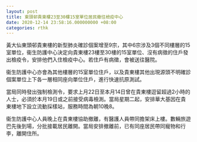 ```yaml
---
layout: post
title: 東頭邨貴東樓23至30樓15室單位居民撤往檢疫中心
date: 2020-12-14 23:58:16.000000000 +08:00
categories: rthk
---
```


黃大仙東頭邨貴東樓的新型肺炎確診個案增至9宗，其中6宗涉及3個不同樓層的15室單位，衞生防護中心決定向貴東樓23樓至30樓的15室單位、沒有病徵的住戶發出檢疫令，安排他們入住檢疫中心。若住戶有病徵，會被送往醫院。

衞生防護中心亦會為其他樓層的15室單位住戶，以及貴東樓其他出現源頭不明確診個案單位上下各一層相同座向單位住戶，進行快速抗原測試。

當局同時發出強制檢測令，要求上月22日至本月14日曾在貴東樓逗留超過2小時的人士，必須於本月19日或之前接受病毒檢測。當局星期二起，安排華大基因在貴東樓地下設立流動採樣站，服務時間為朝10晚8。

衞生防護中心人員晚上在貴東樓協助撤離，有醫護人員帶同擔架床上樓。數輛旅遊巴先後到場，分批接載居民離開。當局安排撤離前，已有同座居民帶同寵物和行李，離開住所。
